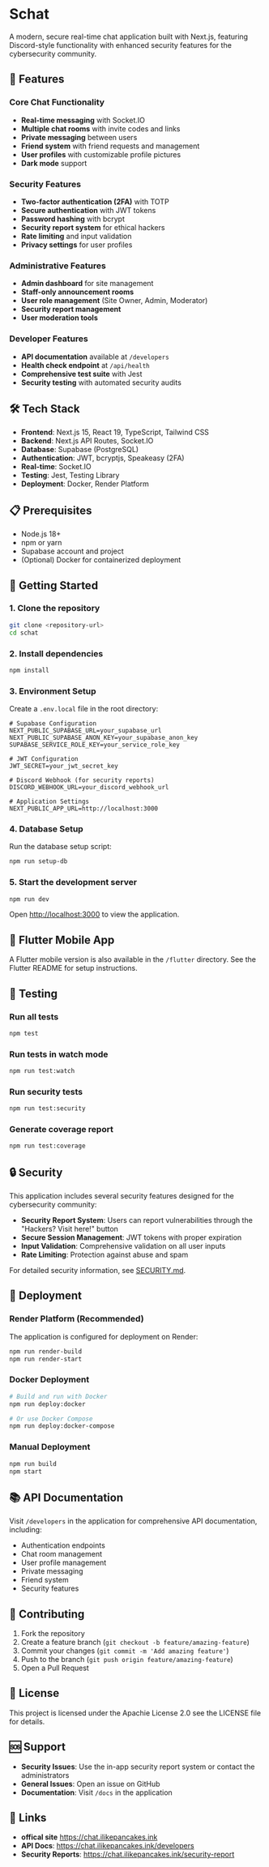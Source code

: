 # Schat

A modern, secure real-time chat application built with Next.js, featuring Discord-style functionality with enhanced security features for the cybersecurity community.

## 🚀 Features

### Core Chat Functionality
- **Real-time messaging** with Socket.IO
- **Multiple chat rooms** with invite codes and links
- **Private messaging** between users
- **Friend system** with friend requests and management
- **User profiles** with customizable profile pictures
- **Dark mode** support

### Security Features
- **Two-factor authentication (2FA)** with TOTP
- **Secure authentication** with JWT tokens
- **Password hashing** with bcrypt
- **Security report system** for ethical hackers
- **Rate limiting** and input validation
- **Privacy settings** for user profiles

### Administrative Features
- **Admin dashboard** for site management
- **Staff-only announcement rooms**
- **User role management** (Site Owner, Admin, Moderator)
- **Security report management**
- **User moderation tools**

### Developer Features
- **API documentation** available at `/developers`
- **Health check endpoint** at `/api/health`
- **Comprehensive test suite** with Jest
- **Security testing** with automated security audits

## 🛠 Tech Stack

- **Frontend**: Next.js 15, React 19, TypeScript, Tailwind CSS
- **Backend**: Next.js API Routes, Socket.IO
- **Database**: Supabase (PostgreSQL)
- **Authentication**: JWT, bcryptjs, Speakeasy (2FA)
- **Real-time**: Socket.IO
- **Testing**: Jest, Testing Library
- **Deployment**: Docker, Render Platform

## 📋 Prerequisites

- Node.js 18+
- npm or yarn
- Supabase account and project
- (Optional) Docker for containerized deployment

## 🚀 Getting Started

### 1. Clone the repository
```bash
git clone <repository-url>
cd schat
```

### 2. Install dependencies
```bash
npm install
```

### 3. Environment Setup
Create a `.env.local` file in the root directory:

```env
# Supabase Configuration
NEXT_PUBLIC_SUPABASE_URL=your_supabase_url
NEXT_PUBLIC_SUPABASE_ANON_KEY=your_supabase_anon_key
SUPABASE_SERVICE_ROLE_KEY=your_service_role_key

# JWT Configuration
JWT_SECRET=your_jwt_secret_key

# Discord Webhook (for security reports)
DISCORD_WEBHOOK_URL=your_discord_webhook_url

# Application Settings
NEXT_PUBLIC_APP_URL=http://localhost:3000
```

### 4. Database Setup
Run the database setup script:
```bash
npm run setup-db
```

### 5. Start the development server
```bash
npm run dev
```

Open [http://localhost:3000](http://localhost:3000) to view the application.

## 📱 Flutter Mobile App

A Flutter mobile version is also available in the `/flutter` directory. See the Flutter README for setup instructions.

## 🧪 Testing

### Run all tests
```bash
npm test
```

### Run tests in watch mode
```bash
npm run test:watch
```

### Run security tests
```bash
npm run test:security
```

### Generate coverage report
```bash
npm run test:coverage
```

## 🔒 Security

This application includes several security features designed for the cybersecurity community:

- **Security Report System**: Users can report vulnerabilities through the "Hackers? Visit here!" button
- **Secure Session Management**: JWT tokens with proper expiration
- **Input Validation**: Comprehensive validation on all user inputs
- **Rate Limiting**: Protection against abuse and spam

For detailed security information, see [SECURITY.md](SECURITY.md).

## 🚀 Deployment

### Render Platform (Recommended)
The application is configured for deployment on Render:

```bash
npm run render-build
npm run render-start
```

### Docker Deployment
```bash
# Build and run with Docker
npm run deploy:docker

# Or use Docker Compose
npm run deploy:docker-compose
```

### Manual Deployment
```bash
npm run build
npm start
```

## 📚 API Documentation

Visit `/developers` in the application for comprehensive API documentation, including:
- Authentication endpoints
- Chat room management
- User profile management
- Private messaging
- Friend system
- Security features

## 🤝 Contributing

1. Fork the repository
2. Create a feature branch (`git checkout -b feature/amazing-feature`)
3. Commit your changes (`git commit -m 'Add amazing feature'`)
4. Push to the branch (`git push origin feature/amazing-feature`)
5. Open a Pull Request

## 📄 License

This project is licensed under the Apachie License 2.0 see the LICENSE file for details.

## 🆘 Support

- **Security Issues**: Use the in-app security report system or contact the administrators
- **General Issues**: Open an issue on GitHub
- **Documentation**: Visit `/docs` in the application

## 🔗 Links

- **offical site** https://chat.ilikepancakes.ink
- **API Docs**: https://chat.ilikepancakes.ink/developers
- **Security Reports**: https://chat.ilikepancakes.ink/security-report
